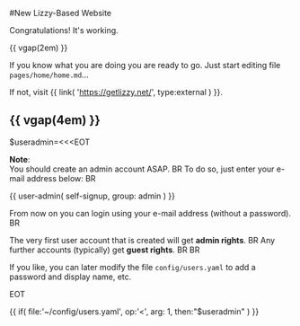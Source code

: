 #New Lizzy-Based Website

Congratulations! It's working.

{{ vgap(2em) }}

If you know what you are doing you are ready to go. Just start editing file ``pages/home/home.md``...

If not, visit {{ link( 'https://getlizzy.net/', type:external ) }}.

{{ vgap(4em) }}
---

$useradmin=<<<EOT

**Note**:  
You should create an admin account ASAP. BR
To do so, just enter your e-mail address below: BR

{{ user-admin( self-signup, group: admin ) }}

From now on you can login using your e-mail address (without a password). BR 

The very first user account that is created will get **admin rights**. BR
Any further accounts (typically) get **guest rights**. BR BR

If you like, you can later modify the file ``config/users.yaml`` to add a password and display name, etc.

EOT

{{ if( file:'~/config/users.yaml', op:'<', arg: 1, then:"$useradmin" ) }}

